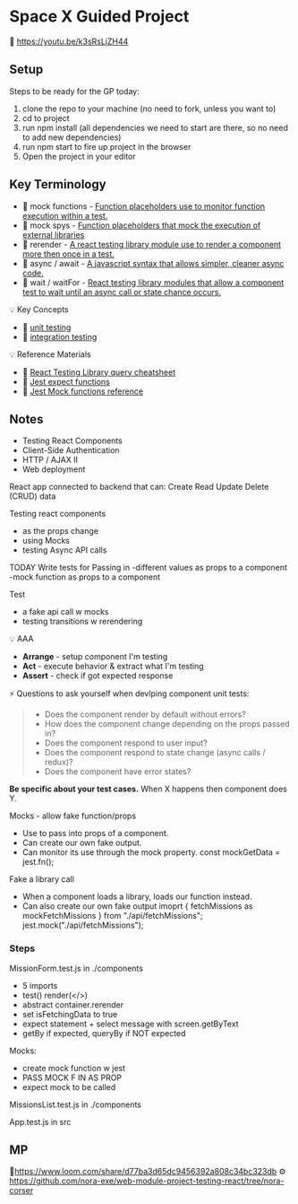 # Space X Guided Project
🎥 https://youtu.be/k3sRsLjZH44

## Setup
Steps to be ready for the GP today:
1. clone the repo to your machine (no need to fork, unless you want to)
1. cd to project
1. run npm install (all dependencies we need to start are there, so no need to add new dependencies)
1. run npm start to fire up project in the browser
1. Open the project in your editor

## Key Terminology
* 📝 mock functions - [Function placeholders use to monitor function execution within a test.](https://jestjs.io/docs/en/mock-functions.html)
* 📝 mock spys - [Function placeholders that mock the execution of external libraries](https://silvenon.com/blog/mocking-with-jest/functions)
* 📝 rerender - [A react testing library module use to render a component more then once in a test.](https://testing-library.com/docs/react-testing-library/api/#rerender)
* 📝 async / await - [A javascript syntax that allows simpler, cleaner async code.](https://javascript.info/async-await)
* 📝 wait / waitFor - [React testing library modules that allow a component test to wait until an async call or state chance occurs.](https://testing-library.com/docs/dom-testing-library/api-async/)

💡 Key Concepts
* 📝 [unit testing](https://www.guru99.com/unit-testing-guide.html)
* 📝 [integration testing](https://www.guru99.com/unit-testing-guide.html)

💡 Reference Materials
* 📝 [React Testing Library query cheatsheet](https://testing-library.com/docs/react-testing-library/cheatsheet/)
* 📝 [Jest expect functions](https://jestjs.io/docs/en/expect.html)
* 📝 [Jest Mock functions reference](https://www.w3resource.com/jest/mock-functions-api-reference.php)

## Notes
- Testing React Components
- Client-Side Authentication
- HTTP / AJAX II
- Web deployment

React app connected to backend that can: Create Read Update Delete (CRUD) data

Testing react components
- as the props change
- using Mocks
- testing Async API calls

TODAY
Write tests for Passing in
-different values as props to a component
-mock function as props to a component

Test
- a fake api call w mocks
- testing transitions w rerendering

💡 AAA
* __Arrange__ - setup component I'm testing
* __Act__ - execute behavior & extract what I'm testing
* __Assert__ - check if got expected response

⚡ Questions to ask yourself when devlping component unit tests:
> * Does the component render by default without errors?
> * How does the component change depending on the props passed in?
> * Does the component respond to user input?
> * Does the component respond to state change (async calls / redux)?
> * Does the component have error states?

__Be specific about your test cases.__
When X happens then component does Y.

Mocks - allow fake function/props
- Use to pass into props of a component.
- Can create our own fake output.
- Can monitor its use through the mock property.
const mockGetData = jest.fn();

Fake a library call
- When a component loads a library, loads our function instead.
- Can also create our own fake output
imoprt { fetchMissions as mockFetchMissions } from "./api/fetchMissions";
jest.mock("./api/fetchMissions");


### Steps
MissionForm.test.js in ./components
* 5 imports
* test() render(</>)
* abstract container.rerender 
* set isFetchingData to true
* expect statement + select message with screen.getByText
* getBy if expected, queryBy if NOT expected

Mocks:
* create mock function w jest
* PASS MOCK F IN AS PROP
* expect mock to be called

MissionsList.test.js in ./components

App.test.js in src



## MP
🎥https://www.loom.com/share/d77ba3d65dc9456392a808c34bc323db
⚙ https://github.com/nora-exe/web-module-project-testing-react/tree/nora-corser